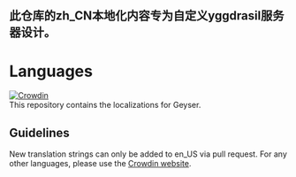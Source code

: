此仓库的zh_CN本地化内容专为自定义yggdrasil服务器设计。
---

# Languages
[![Crowdin](https://badges.crowdin.net/geyser/localized.svg)](https://translate.geysermc.org/project/geyser)  
This repository contains the localizations for Geyser.

## Guidelines
New translation strings can only be added to en_US via pull request. For any other languages, please use the [Crowdin website](https://translate.geysermc.org/).
